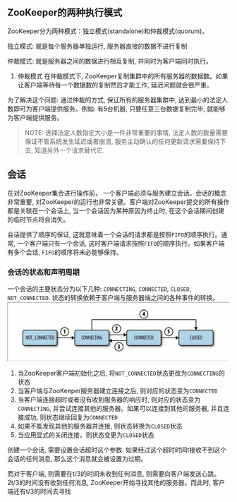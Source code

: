 ## ZooKeeper的两种执行模式
ZooKeeper分为两种模式：独立模式(standalone)和仲裁模式(quorum)。

独立模式: 就是每个服务器单独运行, 服务器直接的数据不进行复制

仲裁模式:  就是服务器之间的数据进行相互复制, 并同时为客户端同时执行。

1. 仲裁模式
在仲裁模式下, ZooKeeper复制集群中的所有服务器的数据数。如果让客户端等待每一个数据数的复制然后才能工作, 延迟问题就会很严重。

为了解决这个问题: 通过仲裁的方式, 保证所有的服务器集群中, 达到最小的法定人数即可为客户端提供服务。例如: 有5台机器, 只要任意三台数据复制完毕, 就能够为客户端提供服务。

> NOTE: 选择法定人数指定大小是一件非常重要的事情, 法定人数的数量需要保证不管系统发生延迟或者崩溃, 服务主动确认的任何更新请求需要保持下去, 知道另外一个请求替代它.


## 会话
在对ZooKeeper集合进行操作前， 一个客户端必须与服务建立会话。会话的概念非常重要, 对ZooKeeper的运行也非常关键。客户端对ZooKeeper提交的所有操作都是关联在一个会话上, 当一个会话因为某种原因为终止时, 在这个会话期间创建的临时节点将会消失。

会话提供了顺序的保证, 这就意味着一个会话的请求都是按照`FIFO`的顺序执行。通常, 一个客户端只有一个会话, 这时客户端请求按照`FIFO`的顺序执行。如果客户端有多个会话, `FIFO`的顺序将未必能够保持。

### 会话的状态和声明周期
一个会话的主要状态分为以下几种: `CONNECTING`, `CONNECTED`, `CLOSED`, `NOT_CONNECTED`. 状态的转换依赖于客户端与服务器端之间的各种事件的转换。
![会话的状态切换](../img/zookeeper_session.png)

1. 当ZooKeeper客户端初始化之后, 将`NOT_CONNECTED`状态更改为`CONNECTING`的状态
2. 当客户端与ZooKeeper服务器建立连接之后, 则对应的状态变为`CONNECTED`
3. 当客户端连接超时或者没有收到服务器的响应时, 则对应的状态变为`CONNECTING`, 并尝试连接其他的服务器。如果可以连接到其他的服务器, 并且连接成功, 则状态继续回复为`CONNECTED`
4. 如果不能发现其他的服务器并连接, 则状态转换为`CLOSED`状态
5. 当应用显式的关闭连接，则状态变更为`CLOSED`状态

创建一个会话, 需要设置会话超时这个参数. 如果经过这个超时时间t接收不到这个会话的任何消息, 那么这个消息就会被设置为过期。

而对于客户端, 则需要在t/3的时间未收到任何消息, 则需要向客户端发送心跳。 2t/3的时间没有收到任何消息, ZooKeeper开始寻找其他的服务器。而此时, 客户端还有t/3的时间去寻找
